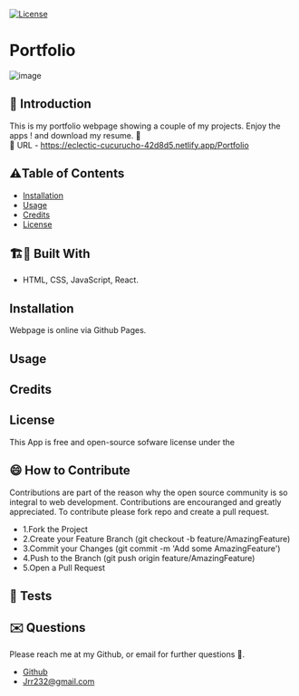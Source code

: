  
[![License](https://img.shields.io/badge/License-Apache_2.0-blue.svg)](https://opensource.org/licenses/Apache-2.0)




# Portfolio
![image](https://github.com/Jrr1232/ReactPortfolio/assets/71472570/ac36386b-d9d7-4118-a4f2-723106a1f5a3)


## 🤔 Introduction

This is my portfolio webpage showing a couple of my projects. Enjoy the apps ! and download my resume. 👻
 <br/>🎯 URL - https://eclectic-cucurucho-42d8d5.netlify.app/Portfolio




## ⚠️Table of Contents 
- [Installation](#installation)
- [Usage](#usage)
- [Credits](#credits)
- [License](#license)




## 🏗️🚧 Built With 

- HTML, CSS, JavaScript, React.







## Installation 

Webpage is online via Github Pages. 







## Usage






## Credits 





## License 
This App is free and open-source sofware license under the 





## 😄 How to Contribute
Contributions are part of the reason why the open source community is so integral to web development. Contributions are encouranged and greatly appreciated.
To contribute please fork repo and create a pull request.

- 1.Fork the Project
- 2.Create your Feature Branch (git checkout -b feature/AmazingFeature)
- 3.Commit your Changes (git commit -m 'Add some AmazingFeature')
- 4.Push to the Branch (git push origin feature/AmazingFeature)
- 5.Open a Pull Request





## 🧪 Tests 






## ✉️ Questions 
Please reach me at my Github, or email for further questions 🐶. 
- [Github](https://github.com/Jrr1232)
- Jrr232@gmail.com


